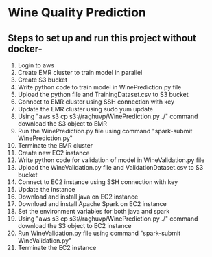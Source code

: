 # Wine Quality Prediction
## Steps to set up and run this project without docker-
1. Login to aws  
2. Create EMR cluster to train model in parallel  
3. Create S3 bucket  
4. Write python code to train model in WinePrediction.py file    
5. Upload the python file and TrainingDataset.csv to S3 bucket  
6. Connect to EMR cluster using SSH connection with key  
7. Update the EMR cluster using sudo yum update  
8. Using "aws s3 cp s3://raghuvp/WinePrediction.py ./" command download the S3 object to EMR  
9. Run the WinePrediction.py file using command "spark-submit WinePrediction.py"  
10. Terminate the EMR cluster  
11. Create new EC2 instance    
12. Write python code for validation of model in WineValidation.py file  
13. Upload the WineValidation.py file and ValidationDataset.csv to S3 bucket  
14. Connect to EC2 instance using SSH connection with key  
15. Update the instance  
16. Download and install java on EC2 instance  
17. Download and install Apache Spark on EC2 instance  
18. Set the environment variables for both java and spark  
19. Using "aws s3 cp s3://raghuvp/WinePrediction.py ./" command download the S3 object to EC2 instance  
20. Run WineValidation.py file using command "spark-submit WineValidation.py"  
21. Terminate the EC2 instance  

